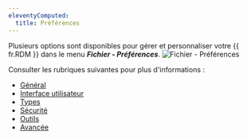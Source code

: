 ```yaml
---
eleventyComputed:
  title: Préférences
---
```

Plusieurs options sont disponibles pour gérer et personnaliser votre {{ fr.RDM }} dans le menu ***Fichier - Préférences***.
![Fichier - Préférences](https://cdnweb.devolutions.net/docs/fr/rdm/mac/clip4030.png)

Consulter les rubriques suivantes pour plus d'informations :

* [Général](/fr/rdm/mac/commands/file/preferences/general/)
* [Interface utilisateur](/fr/rdm/mac/commands/file/preferences/user-interface/)
* [Types](/fr/rdm/mac/commands/file/preferences/types/)
* [Sécurité](/fr/rdm/mac/commands/file/preferences/security/)
* [Outils](/fr/rdm/mac/commands/file/preferences/tools/)
* [Avancée](/fr/rdm/mac/commands/file/preferences/advanced-options/)
